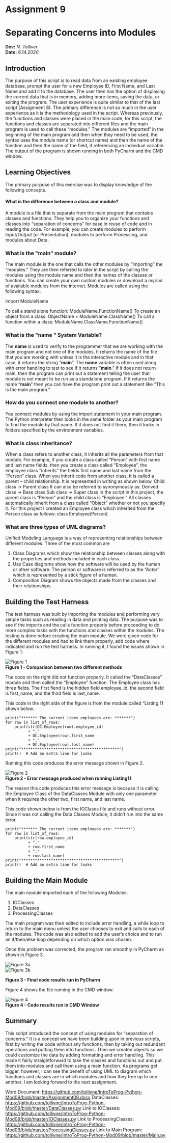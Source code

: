 # Assignment 9
# Separating Concerns into Modules
**Dev:** *N. Tolliver*  
**Date:** *6.14.2020*

## Introduction  
The purpose of this script is to read data from an existing employee database, prompt the user for a new Employee ID, First Name, and Last Name and add it to the database.  The user then has the option of displaying the current data that is in memory, adding more items, saving the data, or exiting the program.  The user experience is quite similar to that of the last script (Assignment 8).  The primary difference is not so much in the user experience as it is the methodology used in the script.  Whereas previously, the functions and classes were placed in the main code, for this script, the functions and classes are separated into different files and the main program is used to call these “modules.”  The modules are “imported” in the beginning of the main program and then when they need to be used, the syntax uses the module name (or shortcut name) and then the name of the function and then the name of the field, if referencing an individual variable.  The output of the program is shown running in both PyCharm and the CMD window.

## Learning Objectives

The primary purpose of this exercise was to display knowledge of the following concepts.

#### What is the difference between a class and module?   
A module is a file that is separate from the main program that contains classes and functions.  They help you to organize your functions and classes into “separation of concerns” for ease in reuse of code and in reading the code.  For example, you can create modules to perform Input/Output (or Presentation), modules to perform Processing, and modules about Data.

### What is the "main" module?   
The main module is the one that calls the other modules by “importing” the “modules.”  They are then referred to later in the script by calling the modules using the module name and then the names of the classes or functions.  You can create your own custom modules or download a myriad of available modules from the internet.  Modules are called using the following syntax. 

Import ModuleName

To call a stand alone function:		ModuleName.FunctionName()
To create an object from a class:	ObjectName = ModuleName.ClassName()
To call a function within a class:	ModuleName.ClassName.FunctionName()

### What is the "__name__ " System Variable?   
The __name__ is used to verify to the programmer that we are working with the main program and not one of the modules.  It returns the name of the file that you are working with unless it is the interactive module and in that case, it returns the string “__main__”.  The __name__ variable is often used along with error handling to test to see if it returns “__main__.”  If it does not return main, then the program can print out a statement telling the user that module is not meant to be run as a standalone program.  If it returns the name “__main__” then you can have the program print out a statement like “This is the main program.”

### How do you connect one module to another?   
You connect modules by using the import statement in your main program.  The Python interpreter then looks in the same folder as your main program to find the module by that name.  If it does not find it there, then it looks in folders specified by the environment variables.

### What is class inheritance? 
When a class refers to another class, it inherits all the parameters from that module.  For example, if you create a class called “Person” with first name and last name fields, then you create a class called “Employee”, the employee class “inherits” the fields first name and last name from the “Person” class.  When you inherit code from another class, it is called a parent – child relationship.  It is represented in writing as shown below.
	Child class -> Parent class
It can also be referred to synonymously as:
	Derived class -> Base class
	Sub class -> Super class
In the script in this project, the parent class is “Person” and the child class is “Employee.”
All classes automatically inherit from a class called “Object” whether or not you specify it.  For this project I created an Employee class which inherited from the Person class as follows:
	class Employee(Person)

### What are three types of UML diagrams?   
Unified Modeling Language is a way of representing relationships between different modules.  Three of the most common are 
1)	Class Diagrams which show the relationship between classes along with the properties and methods included in each class.
2)	Use Case diagrams show how the software will be used by the human or other software.  The person or software is referred to as the “Actor” which is represented by a stick figure of a human.
3)	Composition Diagram shows the objects made from the classes and their relationships.

## Building the Test Harness  
The test harness was built by importing the modules and performing very simple tasks such as reading in data and printing data.  The purpose was to see if the imports and the calls function properly before proceeding to do more complex tasks with the functions and classes within the modules.  The testing is done before creating the main module.  We were given code for the different modules and had to link them properly, add code where indicated and run the test harness.  In running it, I found the issues shown in Figure 1:

![Figure 1](https://tollivne.github.io/IntroToProg-Python-Mod09/Figure1.png "Comparison between two different methods")   
**Figure 1 - Comparison between two different methods**  

The code on the right did not function properly.  It called the “DataClasses” module and then called the “Employee” function.  The Employee class has three fields.  The first fiend is the hidden field employee_id, the second field is first_name, and the third field is last_name.

This code in the right side of the figure is from the module called “Listing 11 shown below.
```
print("******* The current items employees are: *******")
for row in list_of_rows:
    print(str(DC.Employee(row).employee_id)
          + ","
          + DC.Employee(row).first_name
          + ","
          + DC.Employee(row).last_name)
print("*******************************************")
print()  # Add an extra line for looks
```

Running this code produces the error message shown in Figure 2.  

![Figure 2](https://tollivne.github.io/IntroToProg-Python-Mod09/Figure2.png "Error message produced when running Listing11")  
**Figure 2 - Error message produced when running Listing11**  

The reason this code produces this error message is because it is calling the Employee Class of the DataClasses Module with only one parameter when it requires the other two, first name, and last name.

This code shown below is from the IOClases file and runs without error.  Since it was not calling the Data Classes Module, it didn’t run into the same error.
```
print("******* The current items employees are: *******")
for row in list_of_rows:
    print(str(row.employee_id)
          + ","
          + row.first_name
          + ","
          + row.last_name)
print("*******************************************")
print()  # Add an extra line for looks
```
## Building the Main Module
The main module imported each of the following Modules:

1) IOClasses
2) DataClasses
3) ProcessingClasses

The main program was then edited to include error handling, a while loop to return to the main menu unless the user chooses to exit and calls to each of the modules.  The code was also edited to add the user’s choice and to run an if/then/else loop depending on which option was chosen.

Once this problem was corrected, the program ran smoothly in PyCharm as shown in Figure 3.

![Figure 3a](https://tollivne.github.io/IntroToProg-Python-Mod09/Figure3a.png "Final code results run in PyCharm")  
![Figure 3b](https://tollivne.github.io/IntroToProg-Python-Mod09/Figure3b.png "Final code results run in PyCharm")  

**Figure 3 - Final code results run in PyCharm**  

Figure 4 shows the file running in the CMD window.  

![Figure 4](https://tollivne.github.io/IntroToProg-Python-Mod09/Figure4.png "Code results run in CMD Window")  
**Figure 4 - Code results run in CMD Window**  

## Summary  
This script introduced the concept of using modules for “separation of concerns.”  It is a concept we have been building upon in previous scripts, first by writing the code without any functions, then by taking out redundant operations and putting them into functions.  Then we created objects so we could customize the data by adding formatting and error handling.  This made it fairly straightforward to take the classes and functions out and put them into modules and call them using a main function.  As programs get bigger, however, I can see the benefit of using UML to diagram which functions and classes are in which modules and how they tree up to one another.  I am looking forward to the next assignment.

Word Document:  https://github.com/tollivne/IntroToProg-Python-Mod09/blob/master/Assignment09.docx
DataClasses:  https://github.com/tollivne/IntroToProg-Python-Mod09/blob/master/DataClasses.py
Link to IOClasses:  https://github.com/tollivne/IntroToProg-Python-Mod09/blob/master/IOClasses.py
Link to ProcessingClasses:  https://github.com/tollivne/IntroToProg-Python-Mod09/blob/master/ProcessingClasses.py
Link to Main Program:  https://github.com/tollivne/IntroToProg-Python-Mod09/blob/master/Main.py
